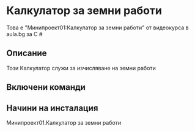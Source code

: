# Калкулатор за земни работи
Това е "Минипроект01:Калкулатор за земни работи" от видеокурса в aula.bg за С #
## Описание
Този Калкулатор служи за изчисляване на земни работи
## Включени команди

## Начини на инсталация

Минипроект01.Калкулатор за земни работи

